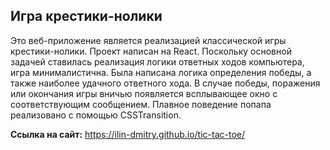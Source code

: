 ## Игра крестики-нолики

Это веб-приложение является реализацией классической игры крестики-нолики. Проект написан на React. Поскольку основной задачей ставилась реализация логики ответных ходов компьютера, игра минималистична. Была написана логика определения победы, а также наиболее удачного ответного хода. В случае победы, поражения или окончания игры вничью появляется всплывающее окно с соответствующим сообщением. Плавное поведение попапа реализовано с помощью CSSTransition.

**Ссылка на сайт:** https://ilin-dmitry.github.io/tic-tac-toe/
